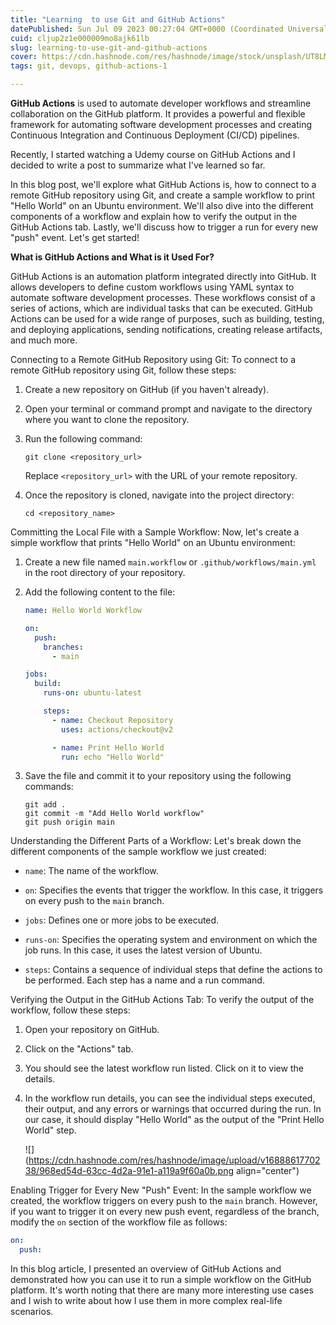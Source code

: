 ```yaml
---
title: "Learning  to use Git and GitHub Actions"
datePublished: Sun Jul 09 2023 00:27:04 GMT+0000 (Coordinated Universal Time)
cuid: cljup2z1e000009mo8ajk61lb
slug: learning-to-use-git-and-github-actions
cover: https://cdn.hashnode.com/res/hashnode/image/stock/unsplash/UT8LMo-wlyk/upload/36b8f5115aca9a95884f158fac944ab0.jpeg
tags: git, devops, github-actions-1

---
```


**GitHub Actions** is used to automate developer workflows and streamline collaboration on the GitHub platform. It provides a powerful and flexible framework for automating software development processes and creating Continuous Integration and Continuous Deployment (CI/CD) pipelines.  
  
Recently, I started watching a Udemy course on GitHub Actions and I decided to write a post to summarize what I've learned so far.  
  
In this blog post, we'll explore what GitHub Actions is, how to connect to a remote GitHub repository using Git, and create a sample workflow to print "Hello World" on an Ubuntu environment. We'll also dive into the different components of a workflow and explain how to verify the output in the GitHub Actions tab. Lastly, we'll discuss how to trigger a run for every new "push" event. Let's get started!

**What is GitHub Actions and What is it Used For?**  
  
GitHub Actions is an automation platform integrated directly into GitHub. It allows developers to define custom workflows using YAML syntax to automate software development processes. These workflows consist of a series of actions, which are individual tasks that can be executed. GitHub Actions can be used for a wide range of purposes, such as building, testing, and deploying applications, sending notifications, creating release artifacts, and much more.

Connecting to a Remote GitHub Repository using Git: To connect to a remote GitHub repository using Git, follow these steps:

1. Create a new repository on GitHub (if you haven't already).
    
2. Open your terminal or command prompt and navigate to the directory where you want to clone the repository.
    
3. Run the following command:
    
    ```plaintext
    git clone <repository_url>
    ```
    
    Replace `<repository_url>` with the URL of your remote repository.
    
4. Once the repository is cloned, navigate into the project directory:
    
    ```plaintext
    cd <repository_name>
    ```
    

Committing the Local File with a Sample Workflow: Now, let's create a simple workflow that prints "Hello World" on an Ubuntu environment:

1. Create a new file named `main.workflow` or `.github/workflows/main.yml` in the root directory of your repository.
    
2. Add the following content to the file:
    
    ```yaml
    name: Hello World Workflow
    
    on:
      push:
        branches:
          - main
    
    jobs:
      build:
        runs-on: ubuntu-latest
    
        steps:
          - name: Checkout Repository
            uses: actions/checkout@v2
    
          - name: Print Hello World
            run: echo "Hello World"
    ```
    
3. Save the file and commit it to your repository using the following commands:
    
    ```plaintext
    git add .
    git commit -m "Add Hello World workflow"
    git push origin main
    ```
    

Understanding the Different Parts of a Workflow: Let's break down the different components of the sample workflow we just created:

* `name`: The name of the workflow.
    
* `on`: Specifies the events that trigger the workflow. In this case, it triggers on every push to the `main` branch.
    
* `jobs`: Defines one or more jobs to be executed.
    
* `runs-on`: Specifies the operating system and environment on which the job runs. In this case, it uses the latest version of Ubuntu.
    
* `steps`: Contains a sequence of individual steps that define the actions to be performed. Each step has a name and a run command.
    

Verifying the Output in the GitHub Actions Tab: To verify the output of the workflow, follow these steps:

1. Open your repository on GitHub.
    
2. Click on the "Actions" tab.
    
3. You should see the latest workflow run listed. Click on it to view the details.
    
4. In the workflow run details, you can see the individual steps executed, their output, and any errors or warnings that occurred during the run. In our case, it should display "Hello World" as the output of the "Print Hello World" step.
    
    ![](https://cdn.hashnode.com/res/hashnode/image/upload/v1688861770238/968ed54d-63cc-4d2a-91e1-a119a9f60a0b.png align="center")
    

Enabling Trigger for Every New "Push" Event: In the sample workflow we created, the workflow triggers on every push to the `main` branch. However, if you want to trigger it on every new push event, regardless of the branch, modify the `on` section of the workflow file as follows:

```yaml
on:
  push:
```

In this blog article, I presented an overview of GitHub Actions and demonstrated how you can use it to run a simple workflow on the GitHub platform. It's worth noting that there are many more interesting use cases and I wish to write about how I use them in more complex real-life scenarios.